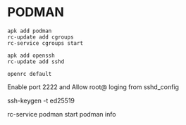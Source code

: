 # PODMAN
```
apk add podman
rc-update add cgroups
rc-service cgroups start

apk add openssh
rc-update add sshd

openrc default
```

Enable port 2222 and Allow root@ loging from sshd_config

ssh-keygen -t ed25519

rc-service podman start
podman info